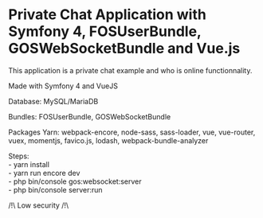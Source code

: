 # Private Chat Application with Symfony 4, FOSUserBundle, GOSWebSocketBundle and Vue.js

This application is a private chat example and who is online functionnality.

Made with Symfony 4 and VueJS

Database: MySQL/MariaDB

Bundles: FOSUserBundle, GOSWebSocketBundle

Packages Yarn: webpack-encore, node-sass, sass-loader, vue, vue-router, vuex, momentjs, favico.js, lodash, webpack-bundle-analyzer

Steps:  
    - yarn install  
    - yarn run encore dev  
    - php bin/console gos:websocket:server  
    - php bin/console server:run  

/!\ Low security /!\